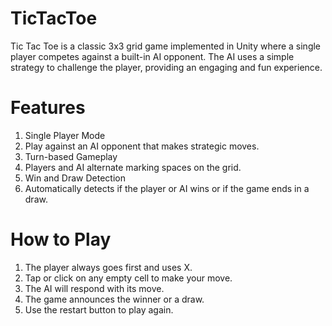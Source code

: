 # TicTacToe

Tic Tac Toe is a classic 3x3 grid game implemented in Unity where a single player competes against a built-in AI opponent. The AI uses a simple strategy to challenge the player, providing an engaging and fun experience.

# Features
1. Single Player Mode
2. Play against an AI opponent that makes strategic moves.
3. Turn-based Gameplay
4. Players and AI alternate marking spaces on the grid.
5. Win and Draw Detection
5. Automatically detects if the player or AI wins or if the game ends in a draw.

# How to Play
1. The player always goes first and uses X.
2. Tap or click on any empty cell to make your move.
3. The AI will respond with its move.
4. The game announces the winner or a draw.
5. Use the restart button to play again.
